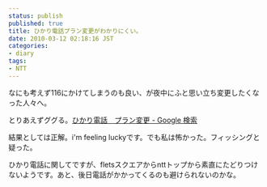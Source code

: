 ```yaml
---
status: publish
published: true
title: ひかり電話プラン変更がわかりにくい。
date: 2010-03-12 02:18:16 JST
categories:
- diary
tags:
- NTT
---
```

なにも考えず116にかけてしまうのも良い、が夜中にふと思い立ち変更したくなった人々へ。

とりあえずググる。<a href="http://www.google.co.jp/search?q=%E3%81%B2%E3%81%8B%E3%82%8A%E9%9B%BB%E8%A9%B1%E3%80%80%E3%83%97%E3%83%A9%E3%83%B3%E5%A4%89%E6%9B%B4&amp;ie=utf-8&amp;oe=utf-8&amp;aq=t&amp;rls=org.mozilla:ja:official&amp;hl=ja&amp;client=firefox-a">ひかり電話　プラン変更 - Google 検索</a>

結果としては正解。i'm feeling luckyです。でも私は怖かった。フィッシングと疑った。

ひかり電話に関してですが、fletsスクエアからnttトップから素直にたどりつけないようです。あと、後日電話がかかってくるのも避けられないのかな。
